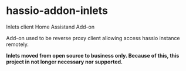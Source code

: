 # hassio-addon-inlets
Inlets client Home Assistand Add-on

Add-on used to be reverse proxy client allowing access hassio instance remotely.

**Inlets moved from open source to business only. Because of this, this project in not longer necessary nor supported.**
